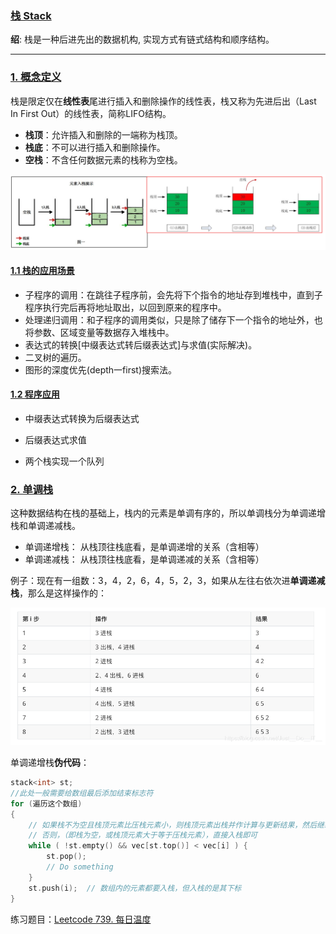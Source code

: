 ### [栈 Stack](#)

**绍**:  栈是一种后进先出的数据机构, 实现方式有链式结构和顺序结构。

----



### [1. 概念定义](#)

栈是限定仅在**线性表**尾进行插入和删除操作的线性表，栈又称为先进后出（Last In First Out）的线性表，简称LIFO结构。

* **栈顶**：允许插入和删除的一端称为栈顶。
* **栈底**：不可以进行插入和删除操作。
* **空栈**：不含任何数据元素的栈称为空栈。

![image-20220402110536566](./assets/c690a48642a4b4902a34765056f85d54.png)



#### [1.1 栈的应用场景](#)

* 子程序的调用：在跳往子程序前，会先将下个指令的地址存到堆栈中，直到子程序执行完后再将地址取出，以回到原来的程序中。
* 处理递归调用：和子程序的调用类似，只是除了储存下一个指令的地址外，也将参数、区域变量等数据存入堆栈中。
* 表达式的转换[中缀表达式转后缀表达式]与求值(实际解决)。
* 二叉树的遍历。
* 图形的深度优先(depth一first)搜索法。
  

#### [1.2 程序应用](#)

- 中缀表达式转换为后缀表达式

- 后缀表达式求值

- 两个栈实现一个队列

  

### [2. 单调栈](#)

这种数据结构在栈的基础上，栈内的元素是单调有序的，所以单调栈分为单调递增栈和单调递减栈。

- 单调递增栈： 从栈顶往栈底看，是单调递增的关系（含相等）
- 单调递减栈： 从栈顶往栈底看，是单调递减的关系（含相等）

例子：现在有一组数：3，4，2，6，4，5，2，3，如果从左往右依次进**单调递减栈**，那么是这样操作的：

![在这里插入图片描述](./assets/sdasda.png)

单调递增栈**伪代码**：

```cpp
stack<int> st;
//此处一般需要给数组最后添加结束标志符
for (遍历这个数组)
{
	// 如果栈不为空且栈顶元素比压栈元素小，则栈顶元素出栈并作计算与更新结果，然后继续下一轮比较，直至该元素可以入栈；
    // 否则，（即栈为空，或栈顶元素大于等于压栈元素），直接入栈即可
    while ( !st.empty() && vec[st.top()] < vec[i] ) {
        st.pop();
        // Do something
    }
    st.push(i);  // 数组内的元素都要入栈，但入栈的是其下标
}


```

练习题目：[Leetcode 739. 每日温度](https://leetcode.cn/problems/daily-temperatures/)
